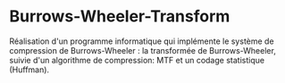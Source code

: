 # Burrows-Wheeler-Transform

Réalisation d'un programme informatique qui implémente le système de compression de Burrows-Wheeler : la transformée de Burrows-Wheeler, suivie d'un algorithme de compression: MTF et un codage statistique (Huffman).

